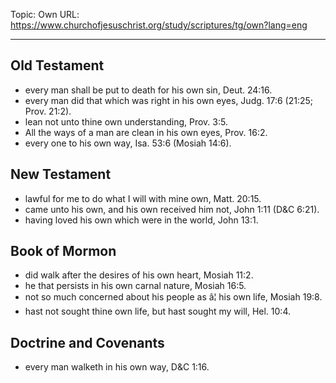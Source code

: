 Topic: Own
URL: https://www.churchofjesuschrist.org/study/scriptures/tg/own?lang=eng

---

## Old Testament

- every man shall be put to death for his own sin, Deut. 24:16.
- every man did that which was right in his own eyes, Judg. 17:6 (21:25; Prov. 21:2).
- lean not unto thine own understanding, Prov. 3:5.
- All the ways of a man are clean in his own eyes, Prov. 16:2.
- every one to his own way, Isa. 53:6 (Mosiah 14:6).

## New Testament

- lawful for me to do what I will with mine own, Matt. 20:15.
- came unto his own, and his own received him not, John 1:11 (D&C 6:21).
- having loved his own which were in the world, John 13:1.

## Book of Mormon

- did walk after the desires of his own heart, Mosiah 11:2.
- he that persists in his own carnal nature, Mosiah 16:5.
- not so much concerned about his people as â¦ his own life, Mosiah 19:8.
- hast not sought thine own life, but hast sought my will, Hel. 10:4.

## Doctrine and Covenants

- every man walketh in his own way, D&C 1:16.

